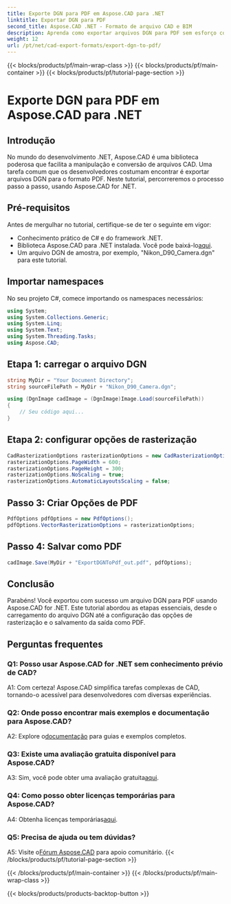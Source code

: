 ```yaml
---
title: Exporte DGN para PDF em Aspose.CAD para .NET
linktitle: Exportar DGN para PDF
second_title: Aspose.CAD .NET - Formato de arquivo CAD e BIM
description: Aprenda como exportar arquivos DGN para PDF sem esforço com Aspose.CAD for .NET. Um guia passo a passo para manipulação perfeita de arquivos CAD.
weight: 12
url: /pt/net/cad-export-formats/export-dgn-to-pdf/
---
```


{{< blocks/products/pf/main-wrap-class >}}
{{< blocks/products/pf/main-container >}}
{{< blocks/products/pf/tutorial-page-section >}}

# Exporte DGN para PDF em Aspose.CAD para .NET

## Introdução

No mundo do desenvolvimento .NET, Aspose.CAD é uma biblioteca poderosa que facilita a manipulação e conversão de arquivos CAD. Uma tarefa comum que os desenvolvedores costumam encontrar é exportar arquivos DGN para o formato PDF. Neste tutorial, percorreremos o processo passo a passo, usando Aspose.CAD for .NET.

## Pré-requisitos

Antes de mergulhar no tutorial, certifique-se de ter o seguinte em vigor:

- Conhecimento prático de C# e do framework .NET.
-  Biblioteca Aspose.CAD para .NET instalada. Você pode baixá-lo[aqui](https://releases.aspose.com/cad/net/).
- Um arquivo DGN de amostra, por exemplo, "Nikon_D90_Camera.dgn" para este tutorial.

## Importar namespaces

No seu projeto C#, comece importando os namespaces necessários:

```csharp
using System;
using System.Collections.Generic;
using System.Linq;
using System.Text;
using System.Threading.Tasks;
using Aspose.CAD;
```

## Etapa 1: carregar o arquivo DGN

```csharp
string MyDir = "Your Document Directory";
string sourceFilePath = MyDir + "Nikon_D90_Camera.dgn";

using (DgnImage cadImage = (DgnImage)Image.Load(sourceFilePath))
{
    // Seu código aqui...
}
```

## Etapa 2: configurar opções de rasterização

```csharp
CadRasterizationOptions rasterizationOptions = new CadRasterizationOptions();
rasterizationOptions.PageWidth = 600;
rasterizationOptions.PageHeight = 300;
rasterizationOptions.NoScaling = true;
rasterizationOptions.AutomaticLayoutsScaling = false;
```

## Passo 3: Criar Opções de PDF

```csharp
PdfOptions pdfOptions = new PdfOptions();
pdfOptions.VectorRasterizationOptions = rasterizationOptions;
```

## Passo 4: Salvar como PDF

```csharp
cadImage.Save(MyDir + "ExportDGNToPdf_out.pdf", pdfOptions);
```

## Conclusão

Parabéns! Você exportou com sucesso um arquivo DGN para PDF usando Aspose.CAD for .NET. Este tutorial abordou as etapas essenciais, desde o carregamento do arquivo DGN até a configuração das opções de rasterização e o salvamento da saída como PDF.

## Perguntas frequentes

### Q1: Posso usar Aspose.CAD for .NET sem conhecimento prévio de CAD?

A1: Com certeza! Aspose.CAD simplifica tarefas complexas de CAD, tornando-o acessível para desenvolvedores com diversas experiências.

### Q2: Onde posso encontrar mais exemplos e documentação para Aspose.CAD?

 A2: Explore o[documentação](https://reference.aspose.com/cad/net/) para guias e exemplos completos.

### Q3: Existe uma avaliação gratuita disponível para Aspose.CAD?

A3: Sim, você pode obter uma avaliação gratuita[aqui](https://releases.aspose.com/).

### Q4: Como posso obter licenças temporárias para Aspose.CAD?

 A4: Obtenha licenças temporárias[aqui](https://purchase.aspose.com/temporary-license/).

### Q5: Precisa de ajuda ou tem dúvidas?

A5: Visite o[Fórum Aspose.CAD](https://forum.aspose.com/c/cad/19) para apoio comunitário.
{{< /blocks/products/pf/tutorial-page-section >}}

{{< /blocks/products/pf/main-container >}}
{{< /blocks/products/pf/main-wrap-class >}}

{{< blocks/products/products-backtop-button >}}
